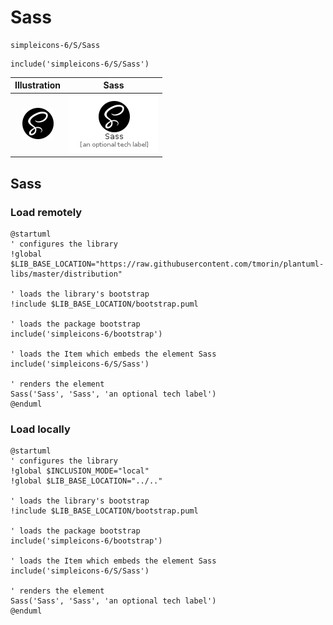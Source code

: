 # Sass


```text
simpleicons-6/S/Sass
```

```text
include('simpleicons-6/S/Sass')
```



| Illustration | Sass |
| :---: | :---: |
| ![illustration for Illustration](../../simpleicons-6/S/Sass.png) | ![illustration for Sass](../../simpleicons-6/S/Sass.Local.png) |




## Sass

### Load remotely
```plantuml
@startuml
' configures the library
!global $LIB_BASE_LOCATION="https://raw.githubusercontent.com/tmorin/plantuml-libs/master/distribution"

' loads the library's bootstrap
!include $LIB_BASE_LOCATION/bootstrap.puml

' loads the package bootstrap
include('simpleicons-6/bootstrap')

' loads the Item which embeds the element Sass
include('simpleicons-6/S/Sass')

' renders the element
Sass('Sass', 'Sass', 'an optional tech label')
@enduml
```

### Load locally
```plantuml
@startuml
' configures the library
!global $INCLUSION_MODE="local"
!global $LIB_BASE_LOCATION="../.."

' loads the library's bootstrap
!include $LIB_BASE_LOCATION/bootstrap.puml

' loads the package bootstrap
include('simpleicons-6/bootstrap')

' loads the Item which embeds the element Sass
include('simpleicons-6/S/Sass')

' renders the element
Sass('Sass', 'Sass', 'an optional tech label')
@enduml
```

